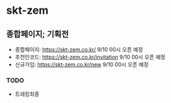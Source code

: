 # skt-zem
## 종합페이지; 기획전

- 종합페이지: 	https://skt-zem.co.kr/	9/10 00시 오픈 예정
- 추천인코드: 	https://skt-zem.co.kr/invitation	9/10 00시 오픈 예정
- 신규가입: 	https://skt-zem.co.kr/new	9/10 00시 오픈 예정

### TODO
- 트레킹최종